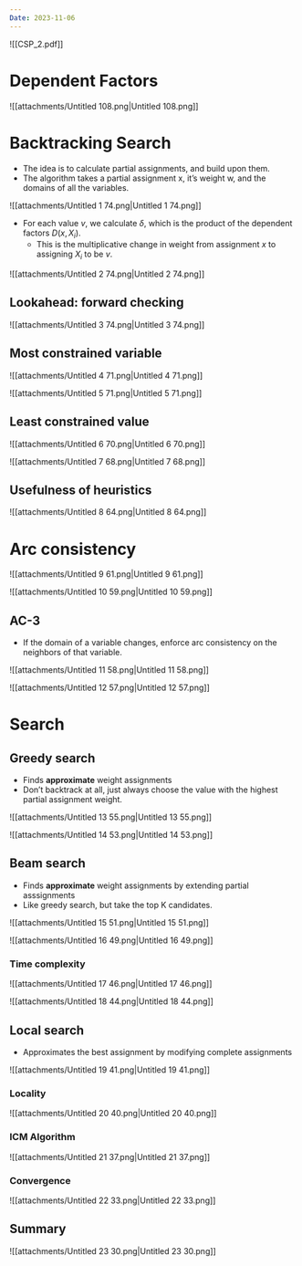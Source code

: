 ```yaml
---
Date: 2023-11-06
---
```

  

![[CSP_2.pdf]]

# Dependent Factors

![[attachments/Untitled 108.png|Untitled 108.png]]

# Backtracking Search

- The idea is to calculate partial assignments, and build upon them.
- The algorithm takes a partial assignment x, it’s weight w, and the domains of all the variables.

![[attachments/Untitled 1 74.png|Untitled 1 74.png]]

- For each value $v$﻿, we calculate $\delta$﻿, which is the product of the dependent factors $D(x, X_i)$﻿.
    - This is the multiplicative change in weight from assignment $x$﻿ to assigning $X_i$﻿ to be $v$﻿.

![[attachments/Untitled 2 74.png|Untitled 2 74.png]]

## Lookahead: forward checking

![[attachments/Untitled 3 74.png|Untitled 3 74.png]]

## Most constrained variable

![[attachments/Untitled 4 71.png|Untitled 4 71.png]]

![[attachments/Untitled 5 71.png|Untitled 5 71.png]]

## Least constrained value

![[attachments/Untitled 6 70.png|Untitled 6 70.png]]

![[attachments/Untitled 7 68.png|Untitled 7 68.png]]

## Usefulness of heuristics

![[attachments/Untitled 8 64.png|Untitled 8 64.png]]

# Arc consistency

![[attachments/Untitled 9 61.png|Untitled 9 61.png]]

![[attachments/Untitled 10 59.png|Untitled 10 59.png]]

## AC-3

- If the domain of a variable changes, enforce arc consistency on the neighbors of that variable.

![[attachments/Untitled 11 58.png|Untitled 11 58.png]]

![[attachments/Untitled 12 57.png|Untitled 12 57.png]]

# Search

## Greedy search

- Finds **approximate** weight assignments
- Don’t backtrack at all, just always choose the value with the highest partial assignment weight.

![[attachments/Untitled 13 55.png|Untitled 13 55.png]]

![[attachments/Untitled 14 53.png|Untitled 14 53.png]]

## Beam search

- Finds **approximate** weight assignments by extending partial asssignments
- Like greedy search, but take the top K candidates.

![[attachments/Untitled 15 51.png|Untitled 15 51.png]]

![[attachments/Untitled 16 49.png|Untitled 16 49.png]]

### Time complexity

![[attachments/Untitled 17 46.png|Untitled 17 46.png]]

![[attachments/Untitled 18 44.png|Untitled 18 44.png]]

## Local search

- Approximates the best assignment by modifying complete assignments

![[attachments/Untitled 19 41.png|Untitled 19 41.png]]

### Locality

![[attachments/Untitled 20 40.png|Untitled 20 40.png]]

### ICM Algorithm

![[attachments/Untitled 21 37.png|Untitled 21 37.png]]

### Convergence

![[attachments/Untitled 22 33.png|Untitled 22 33.png]]

## Summary

![[attachments/Untitled 23 30.png|Untitled 23 30.png]]